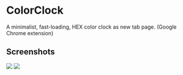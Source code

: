 # ColorClock
A minimalist, fast-loading, HEX color clock as new tab page. (Google Chrome extension)

## Screenshots
![](http://i.imgur.com/EF2PS1r.png)
![](http://i.imgur.com/6XCodRl.jpg)
